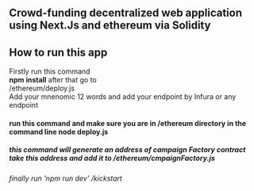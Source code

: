## Crowd-funding decentralized web application using Next.Js and ethereum via Solidity 

## How to run this app
 Firstly run this command <br/> **npm install** after that go to <br/>/ethereum/deploy.js <br/> Add your mnenomic 12 words and add your endpoint by Infura or any endpoint
#### run this command and make sure you are in /ethereum directory in the command line node deploy.js 
##### this command will generate an address of campaign Factory contract take this address and add it to /ethereum/cmpaignFactory.js

###### finally run 'npm run dev' /kickstart
